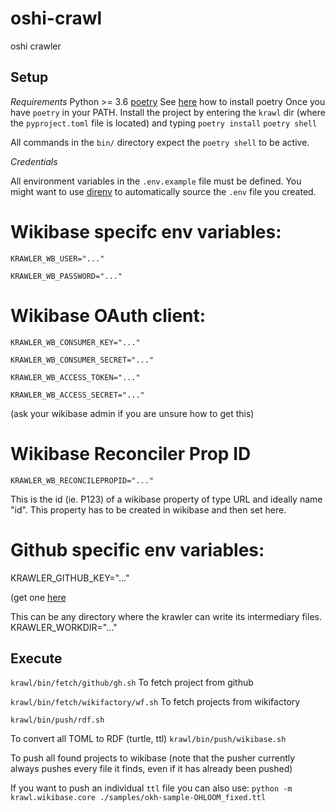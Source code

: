 # oshi-crawl

oshi crawler

## Setup

_Requirements_
Python >= 3.6
[poetry](https://python-poetry.org)
See [here](https://python-poetry.org/docs/) how to install poetry
Once you have `poetry` in your PATH.
Install the project by entering the `krawl` dir (where the `pyproject.toml` file is located) and typing
`poetry install`
`poetry shell`

All commands in the `bin/` directory expect the `poetry shell` to be active.

_Credentials_

All environment variables in the `.env.example` file must be defined.
You might want to use [direnv](https://direnv.net/) to automatically source the `.env` file you created.

# Wikibase specifc env variables:

`KRAWLER_WB_USER="..."`

`KRAWLER_WB_PASSWORD="..."`

# Wikibase OAuth client:

`KRAWLER_WB_CONSUMER_KEY="..."`

`KRAWLER_WB_CONSUMER_SECRET="..."`

`KRAWLER_WB_ACCESS_TOKEN="..."`

`KRAWLER_WB_ACCESS_SECRET="..."`

(ask your wikibase admin if you are unsure how to get this)

# Wikibase Reconciler Prop ID

`KRAWLER_WB_RECONCILEPROPID="..."`

This is the id (ie. P123) of a wikibase property of type URL and ideally name "id".
This property has to be created in wikibase and then set here.

# Github specific env variables:

KRAWLER_GITHUB_KEY="..."

(get one [here](https://github.com/settings/tokens)

This can be any directory where the krawler can write its intermediary files.
KRAWLER_WORKDIR="..."

## Execute

`krawl/bin/fetch/github/gh.sh`
To fetch project from github

`krawl/bin/fetch/wikifactory/wf.sh`
To fetch projects from wikifactory

`krawl/bin/push/rdf.sh`

To convert all TOML to RDF (turtle, ttl)
`krawl/bin/push/wikibase.sh`

To push all found projects to wikibase
(note that the pusher currently always pushes every file it finds, even if it has already been pushed)

If you want to push an individual `ttl` file you can also use:
`python -m krawl.wikibase.core ./samples/okh-sample-OHLOOM_fixed.ttl`
